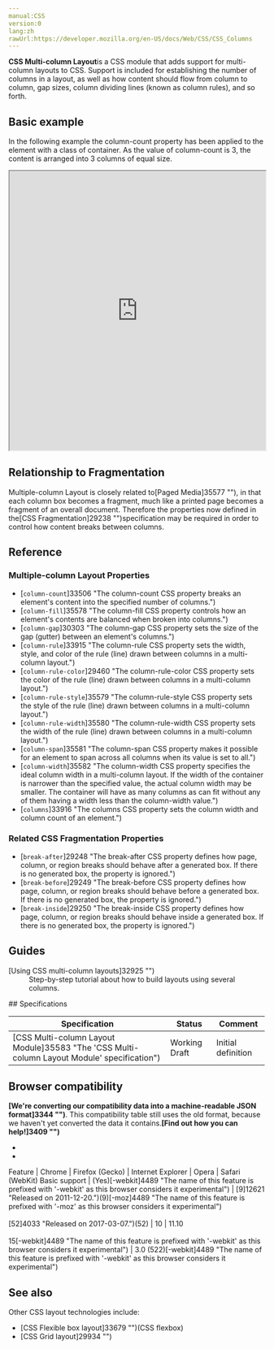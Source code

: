 ```yaml
---
manual:CSS
version:0
lang:zh
rawUrl:https://developer.mozilla.org/en-US/docs/Web/CSS/CSS_Columns
---
```






**CSS Multi-column Layout**is a CSS module that adds support for multi-column layouts to CSS. Support is included for establishing the number of columns in a layout, as well as how content should flow from column to column, gap sizes, column dividing lines (known as column rules), and so forth.


## Basic example<a name="Basic_example"></a>


In the following example the column-count property has been applied to the element with a class of container. As the value of column-count is 3, the content is arranged into 3 columns of equal size.



<iframe src='https://mdn.github.io/css-examples/multicol/basics/column-count.html' width='100%' height='550'></iframe>


## Relationship to Fragmentation<a name="Relationship_to_Fragmentation"></a>


Multiple-column Layout is closely related to[Paged Media]35577 ""), in that each column box becomes a fragment, much like a printed page becomes a fragment of an overall document. Therefore the properties now defined in the[CSS Fragmentation]29238 "")specification may be required in order to control how content breaks between columns.


## Reference<a name="Reference"></a>

### Multiple-column Layout Properties<a name="Multiple-column_Layout_Properties"></a>

* [`column-count`]33506 "The column-count CSS property breaks an element's content into the specified number of columns.")
* [`column-fill`]35578 "The column-fill CSS property controls how an element's contents are balanced when broken into columns.")
* [`column-gap`]30303 "The column-gap CSS property sets the size of the gap (gutter) between an element's columns.")
* [`column-rule`]33915 "The column-rule CSS property sets the width, style, and color of the rule (line) drawn between columns in a multi-column layout.")
* [`column-rule-color`]29460 "The column-rule-color CSS property sets the color of the rule (line) drawn between columns in a multi-column layout.")
* [`column-rule-style`]35579 "The column-rule-style CSS property sets the style of the rule (line) drawn between columns in a multi-column layout.")
* [`column-rule-width`]35580 "The column-rule-width CSS property sets the width of the rule (line) drawn between columns in a multi-column layout.")
* [`column-span`]35581 "The column-span CSS property makes it possible for an element to span across all columns when its value is set to all.")
* [`column-width`]35582 "The column-width CSS property specifies the ideal column width in a multi-column layout. If the width of the container is narrower than the specified value, the actual column width may be smaller. The container will have as many columns as can fit without any of them having a width less than the column-width value.")
* [`columns`]33916 "The columns CSS property sets the column width and column count of an element.")


### Related CSS Fragmentation Properties<a name="Related_CSS_Fragmentation_Properties"></a>

* [`break-after`]29248 "The break-after CSS property defines how page, column, or region breaks should behave after a generated box. If there is no generated box, the property is ignored.")
* [`break-before`]29249 "The break-before CSS property defines how page, column, or region breaks should behave before a generated box. If there is no generated box, the property is ignored.")
* [`break-inside`]29250 "The break-inside CSS property defines how page, column, or region breaks should behave inside a generated box. If there is no generated box, the property is ignored.")


## Guides<a name="Guides"></a>
<dl><dt id=''>[Using CSS multi-column layouts]32925 "")</dt><dd>Step-by-step tutorial about how to build layouts using several columns.</dd></dl>
## Specifications<a name="Specifications"></a>

Specification | Status | Comment 
 ---  |  ---  |  ---  | 
[CSS Multi-column Layout Module]35583 "The 'CSS Multi-column Layout Module' specification") | Working Draft | Initial definition 


## Browser compatibility<a name="Browser_compatibility"></a>


**[We&#39;re converting our compatibility data into a machine-readable JSON format]3344 "")**. This compatibility table still uses the old format, because we haven&#39;t yet converted the data it contains.**[Find out how you can help!]3409 "")**


* 
* 

Feature | Chrome | Firefox (Gecko) | Internet Explorer | Opera | Safari (WebKit) 
Basic support | (Yes)[-webkit]4489 "The name of this feature is prefixed with '-webkit' as this browser considers it experimental") | [9]12621 "Released on 2011-12-20.")(9)[-moz]4489 "The name of this feature is prefixed with '-moz' as this browser considers it experimental")<br></br>[52]4033 "Released on 2017-03-07.")(52) | 10 | 11.10<br></br>15[-webkit]4489 "The name of this feature is prefixed with '-webkit' as this browser considers it experimental") | 3.0 (522)[-webkit]4489 "The name of this feature is prefixed with '-webkit' as this browser considers it experimental") 




## See also<a name="See_also"></a>


Other CSS layout technologies include:


* [CSS Flexible box layout]33679 "")(CSS flexbox)
* [CSS Grid layout]29934 "")



